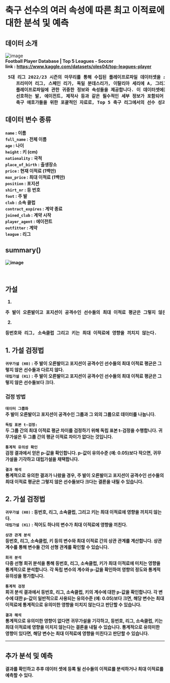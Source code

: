 # 축구 선수의 여러 속성에 따른 최고 이적료에 대한 분석 및 예측


## 데이터 소개
![image](https://github.com/seoseuo/Bigdata_project/assets/90320005/1a5c2794-ddeb-4dac-9abf-868b99274ff1)<br>
<b>Football Player Database | Top 5 Leagues - Soccer<b><br>
link : https://www.kaggle.com/datasets/oles04/top-leagues-player

  <pre> 5대 리그 2022/23 시즌의 마무리를 통해 수집된 플레이프로파일 데이터셋을 소개합니다. 본 데이터셋은 잉글리시
    프리미어 리그, 스페인 리가, 독일 분데스리가, 이탈리아 세리에 A, 그리고 프랑스 리그 1에서 경쟁 중인 선수들의
    플레이프로파일에 관한 귀중한 정보와 속성들을 제공합니다. 이 데이터셋에는 선수의 이름, 소속 구단, 포지션, 키,
    선호하는 발, 에이전트, 제작사 등과 같은 필수적인 세부 정보가 포함되어 있습니다. 이는 리서처, 분석가, 그리고 
    축구 애호가들을 위한 포괄적인 자료로, Top 5 축구 리그에서의 선수 성과를 탐험할 수 있게 해줍니다. </pre>


## 데이터 변수 종류

`name` : 이름 <br>
`full_name` : 전체 이름<br>
`age` : 나이 <br>
`height` : 키 (cm) <br>
`nationality` : 국적 <br>
`place_of_birth` : 출생장소 <br>
`price` : 현재 이적료 (1백만) <br>
`max_price` : 최대 이적료 (1백만) <br>
`position` : 포지션 <br>
`shirt_nr` : 등 번호 <br>
`foot` : 주 발 <br>
`club` : 소속 클럽 <br>
`contract_expires` : 계약 종료 <br>
`joined_club` : 계약 시작 <br>
`player_agent` : 에이전트 <br>
`outfitter` : 계약 <br>
`league` : 리그 <br>

## summary()
![image](https://github.com/seoseuo/Bigdata_project/assets/90320005/34d80ea1-3b7e-4ab2-9f9d-6759967930f3)

<br>

## 가설
1.
<pre>주 발이 오른발이고 포지션이 공격수인 선수들의 최대 이적료 평균은 그렇지 않은 선수들보다 크다.</pre>


2.
<pre>등번호와 리그, 소속클럽 그리고 키는 최대 이적료에 영향을 끼치지 않는다.</pre>


## 1. 가설 검정법
`귀무가설 (H0)` : 주 발이 오른발이고 포지션이 공격수인 선수들의 최대 이적료 평균은 그렇지 않은 선수들과 다르지 않다. <br>
`대립가설 (H1)` : 주 발이 오른발이고 포지션이 공격수인 선수들의 최대 이적료 평균은 그렇지 않은 선수들보다 크다. <br>

### 검정 방법

`데이터 그룹화`<br>
주 발이 오른발이고 포지션이 공격수인 그룹과 그 외의 그룹으로 데이터를 나눕니다.

`독립 표본 t-검정:`<br>
두 그룹 간의 최대 이적료 평균 차이를 검정하기 위해 독립 표본 t-검정을 수행합니다.
귀무가설은 두 그룹 간의 평균 이적료 차이가 없다는 것입니다.

`통계적 유의성 확인`<br>
검정 결과에서 얻은 p-값을 확인합니다.
p-값이 유의수준 (예: 0.05)보다 작으면, 귀무가설을 기각하고 대립가설을 채택합니다.

`결과 해석`<br>
통계적으로 유의한 결과가 나왔을 경우, 주 발이 오른발이고 포지션이 공격수인 선수들의 최대 이적료 평균은 그렇지 않은 선수들보다 크다는 결론을 내릴 수 있습니다.

## 2. 가설 검정법
`귀무가설 (H0)` : 등번호, 리그, 소속클럽, 그리고 키는 최대 이적료에 영향을 끼치지 않는다.<br>
`대립가설 (H1)` : 적어도 하나의 변수가 최대 이적료에 영향을 끼친다.<br>

`상관 관계 분석` <br>
등번호, 리그, 소속클럽, 키 등의 변수와 최대 이적료 간의 상관 관계를 계산합니다.
상관 계수를 통해 변수들 간의 선형 관계를 확인할 수 있습니다.

`회귀 분석` <br>
다중 선형 회귀 분석을 통해 등번호, 리그, 소속클럽, 키가 최대 이적료에 미치는 영향을 통계적으로 분석합니다.
각 독립 변수의 계수와 p-값을 확인하여 영향의 정도와 통계적 유의성을 평가합니다.

`통계적 검정` <br>
회귀 분석 결과에서 등번호, 리그, 소속클럽, 키의 계수에 대한 p-값을 확인합니다.
각 변수에 대한 p-값이 일반적으로 사용되는 유의수준 (예: 0.05)보다 크면, 해당 변수는 최대 이적료에 통계적으로 유의미한 영향을 미치지 않는다고 판단할 수 있습니다.

`결과 해석` <br>
통계적으로 유의미한 영향이 없다면 귀무가설을 기각하고, 등번호, 리그, 소속클럽, 키는 최대 이적료에 영향을 미치지 않는다는 결론을 내릴 수 있습니다.
통계적으로 유의미한 영향이 있다면, 해당 변수는 최대 이적료에 영향을 미친다고 판단할 수 있습니다.

<hr>

## 추가 분석 및 예측
  결과를 확인하고 추후 데이터 셋에 등록 될 선수들의 이적료를 분석하거나 최대 이적료를 예측할 수 있다.
